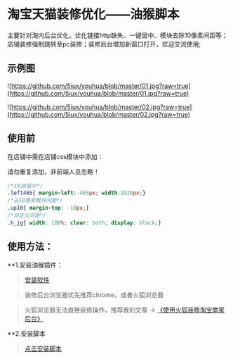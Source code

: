 # 淘宝天猫装修优化——油猴脚本

主要针对淘内后台优化，优化链接http缺失、一键居中、模块去除10像素间距等；店铺装修强制跳转至pc装修；装修后台增加新窗口打开，欢迎交流使用;
## 示例图
![https://github.com/5iux/youhua/blob/master/01.jpg?raw=true](https://github.com/5iux/youhua/blob/master/01.jpg?raw=true)

![https://github.com/5iux/youhua/blob/master/02.jpg?raw=true](https://github.com/5iux/youhua/blob/master/02.jpg?raw=true)

## 使用前
在店铺中需在店铺css模块中添加：

请勿重复添加，非前端人员忽略！
``` css
/*1920居中*/
.left465{ margin-left:-465px; width:1920px;}
/*去10像素模块间距*/
.up10{ margin-top: -10px;}
/*自定义间距*/
.h_jg{ width: 100%; clear: both; display: block;}

```


## 使用方法：
**1.安装油猴插件：   
  
>[安装软件](https://tampermonkey.net/)

>装修后台浏览器优先推荐chrome，或者火狐浏览器

>火狐浏览器无法直接装修操作，推荐我的文章 → [《使用火狐装修淘宝商家后台》](https://yyv.me/4748.html)

**2.安装脚本
>[点击安装脚本](https://cdn.jsdelivr.net/gh/5iux/youhua/youhua.user.js)
